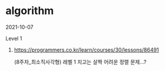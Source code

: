 # algorithm

2021-10-07

Level 1

1. https://programmers.co.kr/learn/courses/30/lessons/86491

   (8주차_최소직사각형) 레벨 1 치고는 살짝 어려운 정렬 문제...?